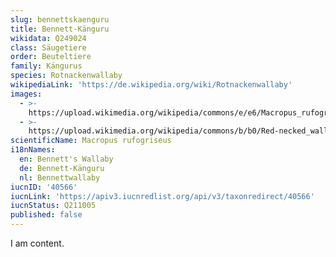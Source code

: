 ```yaml
---
slug: bennettskaenguru
title: Bennett-Känguru
wikidata: Q249024
class: Säugetiere
order: Beuteltiere
family: Kängurus
species: Rotnackenwallaby
wikipediaLink: 'https://de.wikipedia.org/wiki/Rotnackenwallaby'
images:
  - >-
    https://upload.wikimedia.org/wikipedia/commons/e/e6/Macropus_rufogriseus_rufogriseus_Bruny.jpg
  - >-
    https://upload.wikimedia.org/wikipedia/commons/b/b0/Red-necked_wallaby442.jpg
scientificName: Macropus rufogriseus
i18nNames:
  en: Bennett's Wallaby
  de: Bennett-Känguru
  nl: Bennettwallaby
iucnID: '40566'
iucnLink: 'https://apiv3.iucnredlist.org/api/v3/taxonredirect/40566'
iucnStatus: Q211005
published: false
---
```


I am content.
